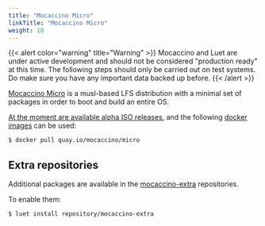 ```yaml
---
title: "Mocaccino Micro"
linkTitle: "Mocaccino Micro"
weight: 10
---
```


{{< alert color="warning" title="Warning" >}}
Mocaccino and Luet are under active development and should not be considered "production ready" at this time. The following steps should only be carried out on test systems. Do make sure you have any important data backed up before.
{{< /alert >}}

[Mocaccino Micro](https://github.com/mocaccinoOS/mocaccino-micro) is a musl-based LFS distribution with a minimal set of packages in order to boot and build an entire OS. 

[At the moment are available alpha ISO releases](https://get.mocaccino.org/minio/mocaccino-iso), and the following [docker images](https://quay.io/repository/mocaccino/micro) can be used:

```bash
$ docker pull quay.io/mocaccino/micro
```

## Extra repositories

Additional packages are available in the [mocaccino-extra](https://github.com/mocaccinoOS/mocaccino-extra) repositories.

To enable them:

```bash
$ luet install repository/mocaccino-extra
```
